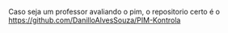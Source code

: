Caso seja um professor avaliando o pim, o repositorio certo é o https://github.com/DanilloAlvesSouza/PIM-Kontrola
